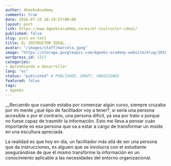 ```yaml
---
author: 4GeeksAcademy
comments: true
date: 2016-07-25 16:19:57+00:00
layout: post
link: https://www.4geeksacademy.co/es/el-instructor-ideal/
published: false
slug: post-en-test
title: EL INSTRUCTOR IDEAL...
avatar: "/images/staff/marcelo.jpeg"
image: "https://storage.googleapis.com/4geeks-academy-website/blog/2016/07/admin-ajax-1.jpeg"
wordpress_id: 1217
categories:
- Aprendiendo a desarrollar
lang: "es"
status: "published" # PUBLISHED, DRAFT, UNASSIGNED
featured: false
tags:
- 4geeks
---
```


__Recuerdo que cuando estaba por comenzar algún curso, siempre cruzaba por mi mente ¿qué tipo de facilitador voy a tener?, si sería una persona accesible o por el contrario, una persona difícil, ya sea por trato o porque no fuese capaz de trasmitir la información. Esto me lleva a pensar cuán importante es esa persona que va a estar a cargo de transformar un molde en una escultura apreciada.

La realidad es que hoy en día, un facilitador más allá de ser una persona que da instrucciones, es alguien que se involucra con el estudiante asegurándose de que él mismo transforme la información en un conocimiento aplicable a las necesidades del entorno organizacional.
